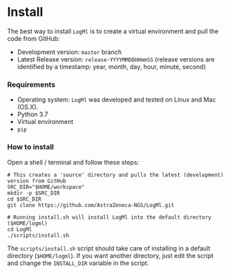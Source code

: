 
# Install

The best way to install `LogMl` is to create a virtual environment and pull the code from GitHub:
- Development version: `master` branch
- Latest Release version: `release-YYYYMMDDHHmmSS` (release versions are identified by a timestamp: year, month, day, hour, minute, second)

### Requirements

- Operating system: `LogMl` was developed and tested on Linux and Mac (OS.X).
- Python 3.7
- Virtual environment
- `pip`

### How to install

Open a shell / terminal and follow these steps:

```
# This creates a 'source' directory and pulls the latest (development) version from GitHub
SRC_DIR="$HOME/workspace"
mkdir -p $SRC_DIR
cd $SRC_DIR
git clone https://github.com/AstraZeneca-NGS/LogMl.git

# Running install.sh will install LogMl into the default directory ($HOME/logml)
cd LogMl
./scripts/install.sh
```

The `scripts/install.sh` script should take care of installing in a default directory (`$HOME/logml`).
If you want another directory, just edit the script and change the `INSTALL_DIR` variable in the script.
